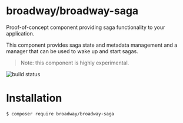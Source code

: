 broadway/broadway-saga
======================

Proof-of-concept component providing saga functionality to your application.

This component provides saga state and metadata management and a manager that
can be used to wake up and start sagas.

> Note: this component is highly experimental.

![build status](https://github.com/broadway/broadway-saga/actions/workflows/ci.yml/badge.svg)

# Installation

```
$ composer require broadway/broadway-saga
```
